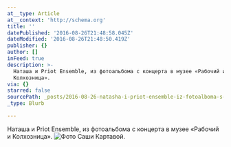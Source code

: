 ```yaml
---
at__type: Article
at__context: 'http://schema.org'
title: ''
datePublished: '2016-08-26T21:48:58.045Z'
dateModified: '2016-08-26T21:48:50.419Z'
publisher: {}
author: []
inFeed: true
description: >-
  Наташа и Priot Ensemble, из фотоальбома с концерта в музее «Рабочий и
  Колхозница».
via: {}
starred: false
sourcePath: _posts/2016-08-26-natasha-i-priot-ensemble-iz-fotoalboma-s-koncerta-v-muzee.md
_type: Blurb

---
```

Наташа и Priot Ensemble, из фотоальбома с концерта в музее «Рабочий и Колхозница».
![Фото Саши Картавой.](https://the-grid-user-content.s3-us-west-2.amazonaws.com/16300fa7-fd3a-4b57-87e9-4f5d2cf454f6.jpg)